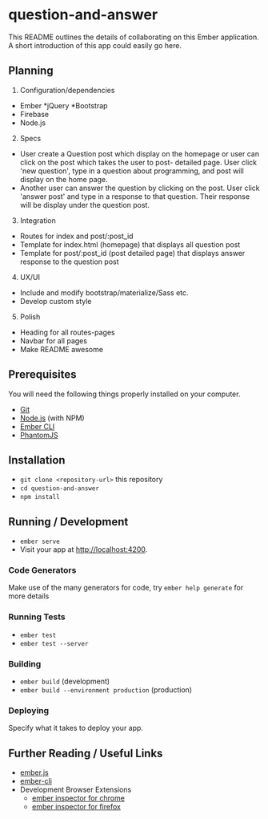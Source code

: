 # question-and-answer

This README outlines the details of collaborating on this Ember application.
A short introduction of this app could easily go here.

## Planning

1. Configuration/dependencies
  * Ember
    *jQuery
    *Bootstrap
  * Firebase
  * Node.js
  

2. Specs
  * User create a Question post which display on the homepage or user can click on the post which takes the user to post-       detailed page. User click 'new question', type in a question about programming, and post will display on the home page. 
  * Another user can answer the question by clicking on the post. User click 'answer post' and type in a response to that       question. Their response will be display under the question post. 

3. Integration
  * Routes for index and post/:post_id
  * Template for index.html (homepage) that displays all question post
  * Template for post/:post_id (post detailed page) that displays answer response to the question post
  

4. UX/UI
  * Include and modify bootstrap/materialize/Sass etc.
  * Develop custom style

5. Polish
  * Heading for all routes-pages
  * Navbar for all pages
  * Make README awesome

## Prerequisites

You will need the following things properly installed on your computer.

* [Git](https://git-scm.com/)
* [Node.js](https://nodejs.org/) (with NPM)
* [Ember CLI](https://ember-cli.com/)
* [PhantomJS](http://phantomjs.org/)

## Installation

* `git clone <repository-url>` this repository
* `cd question-and-answer`
* `npm install`

## Running / Development

* `ember serve`
* Visit your app at [http://localhost:4200](http://localhost:4200).

### Code Generators

Make use of the many generators for code, try `ember help generate` for more details

### Running Tests

* `ember test`
* `ember test --server`

### Building

* `ember build` (development)
* `ember build --environment production` (production)

### Deploying

Specify what it takes to deploy your app.

## Further Reading / Useful Links

* [ember.js](http://emberjs.com/)
* [ember-cli](https://ember-cli.com/)
* Development Browser Extensions
  * [ember inspector for chrome](https://chrome.google.com/webstore/detail/ember-inspector/bmdblncegkenkacieihfhpjfppoconhi)
  * [ember inspector for firefox](https://addons.mozilla.org/en-US/firefox/addon/ember-inspector/)
